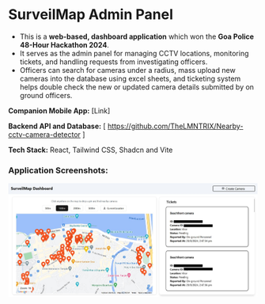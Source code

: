 # SurveilMap Admin Panel

- This is a **web-based, dashboard application** which won the **Goa Police 48-Hour Hackathon 2024**.
- It serves as the admin panel for managing CCTV locations, monitoring tickets, and handling requests from investigating officers.
- Officers can search for cameras under a radius, mass upload new cameras into the database using excel sheets, and ticketing system helps double check the new or updated camera details submitted by on ground officers.

**Companion Mobile App:** [Link]

**Backend API and Database:** [ https://github.com/TheLMNTRIX/Nearby-cctv-camera-detector ]

**Tech Stack:** React, Tailwind CSS, Shadcn and Vite

### Application Screenshots:
<img src="https://github.com/Rinzler8x/cctv-admin/blob/main/README%20props/image.png" alt="Dashboard Screenshot" />
